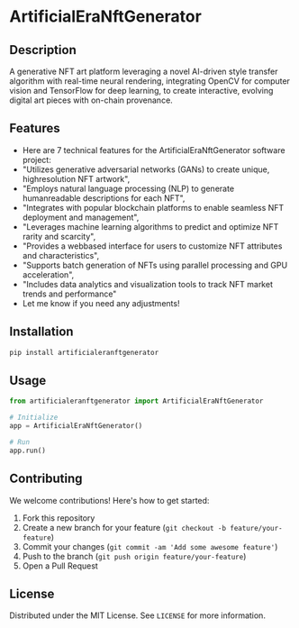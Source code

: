 # ArtificialEraNftGenerator

## Description

A generative NFT art platform leveraging a novel AI-driven style transfer algorithm with real-time neural rendering, integrating OpenCV for computer vision and TensorFlow for deep learning, to create interactive, evolving digital art pieces with on-chain provenance.

## Features

- Here are 7 technical features for the ArtificialEraNftGenerator software project:
- "Utilizes generative adversarial networks (GANs) to create unique, highresolution NFT artwork",
- "Employs natural language processing (NLP) to generate humanreadable descriptions for each NFT",
- "Integrates with popular blockchain platforms to enable seamless NFT deployment and management",
- "Leverages machine learning algorithms to predict and optimize NFT rarity and scarcity",
- "Provides a webbased interface for users to customize NFT attributes and characteristics",
- "Supports batch generation of NFTs using parallel processing and GPU acceleration",
- "Includes data analytics and visualization tools to track NFT market trends and performance"
- Let me know if you need any adjustments!
## Installation

```bash
pip install artificialeranftgenerator
```

## Usage

```python
from artificialeranftgenerator import ArtificialEraNftGenerator

# Initialize
app = ArtificialEraNftGenerator()

# Run
app.run()
```

## Contributing

We welcome contributions! Here's how to get started:

1. Fork this repository
2. Create a new branch for your feature (`git checkout -b feature/your-feature`)
3. Commit your changes (`git commit -am 'Add some awesome feature'`)
4. Push to the branch (`git push origin feature/your-feature`)
5. Open a Pull Request

## License

Distributed under the MIT License. See `LICENSE` for more information.
